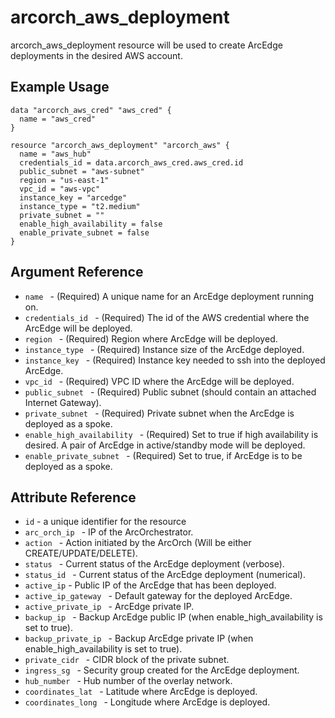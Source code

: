 # <resource name> arcorch_aws_deployment

arcorch_aws_deployment resource will be used to create ArcEdge deployments in the desired AWS account. 

## Example Usage

```hcl
data "arcorch_aws_cred" "aws_cred" {
  name = "aws_cred"
}

resource "arcorch_aws_deployment" "arcorch_aws" {
  name = "aws_hub"
  credentials_id = data.arcorch_aws_cred.aws_cred.id
  public_subnet = "aws-subnet"
  region = "us-east-1"
  vpc_id = "aws-vpc"
  instance_key = "arcedge"
  instance_type = "t2.medium"
  private_subnet = ""
  enable_high_availability = false
  enable_private_subnet = false
}
```

## Argument Reference

* `name ` - (Required) A unique name for an ArcEdge deployment running on.
* `credentials_id ` - (Required) The id of the AWS credential where the ArcEdge will be deployed.
* `region ` - (Required) Region where ArcEdge will be deployed.
* `instance_type ` - (Required) Instance size of the ArcEdge deployed.
* `instance_key ` - (Required) Instance key needed to ssh into the deployed ArcEdge.
* `vpc_id ` - (Required) VPC ID where the ArcEdge will be deployed.
* `public_subnet ` - (Required) Public subnet (should contain an attached Internet Gateway).
* `private_subnet ` - (Required) Private subnet when the ArcEdge is deployed as a spoke.
* `enable_high_availability ` - (Required) Set to true if high availability is desired. A pair of ArcEdge in active/standby mode will be deployed.
* `enable_private_subnet ` - (Required) Set to true, if ArcEdge is to be deployed as a spoke.

## Attribute Reference

* `id` - a unique identifier for the resource
* `arc_orch_ip ` -  IP of the ArcOrchestrator.
* `action ` -  Action initiated by the ArcOrch (Will be either CREATE/UPDATE/DELETE).
* `status ` -  Current status of the ArcEdge deployment (verbose).
* `status_id ` -  Current status of the ArcEdge deployment (numerical).
* `active_ip` - Public IP of the ArcEdge that has been deployed.
* `active_ip_gateway ` -  Default gateway for the deployed ArcEdge.
* `active_private_ip ` -  ArcEdge private IP.
* `backup_ip ` -  Backup ArcEdge public IP (when enable_high_availability is set to true).
* `backup_private_ip ` -  Backup ArcEdge private IP (when enable_high_availability is set to true).
* `private_cidr ` -  CIDR block of the private subnet.
* `ingress_sg ` -  Security group created for the ArcEdge deployment.
* `hub_number ` -  Hub number of the overlay network.
* `coordinates_lat ` -  Latitude where ArcEdge is deployed.
* `coordinates_long ` -  Longitude where ArcEdge is deployed.
